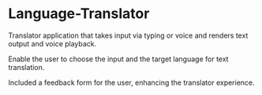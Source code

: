 # Language-Translator
Translator application that takes input via typing or voice and renders text output and voice playback.
 
Enable the user to choose the input and the target language for text translation.
 
Included a feedback form for the user, enhancing the translator experience.
